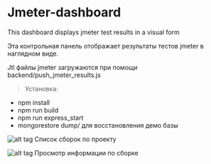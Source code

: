 # Jmeter-dashboard

This dashboard displays jmeter test results in a visual form

Эта контрольная панель отображает результаты тестов jmeter в наглядном виде.

Jtl файлы jmeter загружаются при помощи backend/push_jmeter_results.js

>Установка: 
* npm install
* npm run build
* npm run express_start
* mongorestore dump/ для восстановления демо базы

![alt tag](https://i.imgur.com/XjiU09c.png "Список сборок")
Список сборок по проекту

![alt tag](https://i.imgur.com/cmB3MiO.png "Просмотр сборки")
Просмотр информации по сборке
